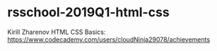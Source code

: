 # rsschool-2019Q1-html-css

Kirill Zharenov
HTML CSS Basics: https://www.codecademy.com/users/cloudNinja29078/achievements
